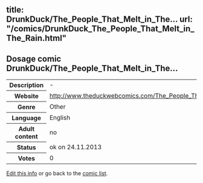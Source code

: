 title: DrunkDuck/The_People_That_Melt_in_The...
url: "/comics/DrunkDuck_The_People_That_Melt_in_The_Rain.html"
---
Dosage comic DrunkDuck/The_People_That_Melt_in_The...
-----------------------------------------

<p id="msg"></p>
<script type="text/javascript">
if (window.location.search === '?edit_info_mail=sent_ok') {
  var elem = document.getElementById("msg");
  elem.innerHTML = 'Edited information sucessfully sent for review, which is usually done daily. Thanks!';
  elem.className = 'ok';
}
</script>
<table class="comicinfo">
<tr>
<th>Description</th><td>-</td>
</tr>
<tr>
<th>Website</th><td><a href="http://www.theduckwebcomics.com/The_People_That_Melt_in_The_Rain/">http://www.theduckwebcomics.com/The_People_That_Melt_in_The_Rain/</a></td>
</tr>
<tr>
<th>Genre</th><td>Other</td>
</tr>
<tr>
<th>Language</th><td>English</td>
</tr>
<tr>
<th>Adult content</th><td>no</td>
</tr>
<tr>
<th>Status</th><td>ok on 24.11.2013</td>
</tr>
<tr>
<th>Votes</th><td>0</td>
</tr>
</table>

[Edit this info](DrunkDuck_The_People_That_Melt_in_The_Rain_edit.html) or go back to the [comic list](../comic-index.html).
